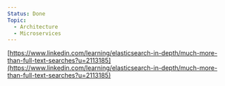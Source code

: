 ```yaml
---
Status: Done
Topic:
  - Architecture
  - Microservices
---
```

[https://www.linkedin.com/learning/elasticsearch-in-depth/much-more-than-full-text-searches?u=2113185](https://www.linkedin.com/learning/elasticsearch-in-depth/much-more-than-full-text-searches?u=2113185)